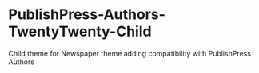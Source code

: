 # PublishPress-Authors-TwentyTwenty-Child
Child theme for Newspaper theme adding compatibility with PublishPress Authors
